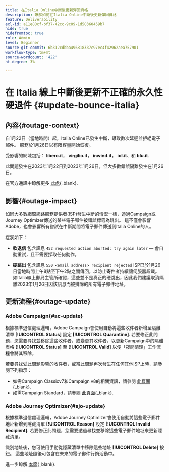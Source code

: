 ```yaml
---
title: 在Italia Online中斷後更新彈回資格
description: 瞭解如何在Italia Online中斷後更新彈回資格
feature: Deliverability
exl-id: a11e88cf-bf37-42cc-9c09-1d58360459b7
hide: true
hidefromtoc: true
role: Admin
level: Beginner
source-git-commit: 6b312cdbba496818337c97ec4f42962aea757901
workflow-type: tm+mt
source-wordcount: '422'
ht-degree: 3%

---
```


# 在 Italia 線上中斷後更新不正確的永久性硬退件 {#update-bounce-italia}

## 內容{#outage-context}

自1月22日（當地時間）起，Italia Online已發生中斷，導致數次延遲並拒絕電子郵件。 服務於1月26日以有限容量開始恢復。

受影響的網域包括： **libero.it**， **virgilio.it**， **inwind.it**， **iol.it**、和 **blu.it**.

此問題發生在2023年1月22日到2023年1月26日，但大多數錯誤隔離發生在1月26日。

在官方通訊中瞭解更多 [此處](https://tecnologia.libero.it/avviato-il-ritorno-online-di-libero-mail-e-virgilio-mail-66832){_blank}.


## 影響{#outage-impact}

如同大多數網際網路服務提供者(ISP)發生中斷的情況一樣，透過Campaign或Journey Optimizer傳送的某些電子郵件被錯誤標籤為跳出。 這不僅會影響Adobe，也會影響所有嘗試在中斷期間將電子郵件傳送到Italia Online的人。

症狀如下：

* **軟退信** 包含訊息 `452 requested action aborted: try again later`  — 會自動重試，且不需要採取任何動作。

* **硬跳出** 包含訊息 `550 <email address> recipient rejected` ISP已於1月26日當地時間上午8點至下午2點之間傳回，以防止寄件者持續讓伺服器超載。 如Italia線上郵局主管所確認，這些並不是真正的硬跳出，因此我們建議取消隔離2023年1月26日因該訊息而被排除的所有電子郵件地址。

## 更新流程{#outage-update}

### Adobe Campaign{#ac-update}

根據標準退信處理邏輯，Adobe Campaign會使用自動將這些收件者新增至隔離清單 **[!UICONTROL Status]** 設定 **[!UICONTROL Quarantine]**. 若要修正此問題，您需要尋找並移除這些收件者，或變更其收件者，以更新Campaign中的隔離表格 **[!UICONTROL Status]** 至 **[!UICONTROL Valid]** 以便「夜間清理」工作流程會將其移除。

若要尋找受此問題影響的收件者，或當此問題再次發生在任何其他ISP上時，請參閱下列指示：

* 如需Campaign Classicv7和Campaign v8的相關資訊，請參閱 [此頁面](https://experienceleague.adobe.com/docs/campaign-classic/using/sending-messages/monitoring-deliveries/understanding-quarantine-management.html?lang=en#unquarantine-bulk){_blank}.
* 如需Campaign Standard，請參閱 [此頁面](https://experienceleague.adobe.com/docs/campaign-standard/using/testing-and-sending/monitoring-messages/understanding-quarantine-management.html?lang=en#unquarantine-bulk){_blank}.

### Adobe Journey Optimizer{#ajo-update}

根據標準退信處理邏輯，Adobe Journey Optimizer會使用自動將這些電子郵件地址新增到隱藏清單 **[!UICONTROL Reason]** 設定 **[!UICONTROL Invalid Recipient]**. 若要修正此問題，您需要透過尋找並移除這些電子郵件地址來更新隱藏清單。

識別地址後，您可使用手動從隱藏清單中移除這些地址 **[!UICONTROL Delete]** 按鈕。 這些地址隨後可包含在未來的電子郵件行銷活動中。

進一步瞭解 [本節](https://experienceleague.adobe.com/docs/journey-optimizer/using/configuration/monitor-reputation/manage-suppression-list.html#remove-from-suppression-list){_blank}.

